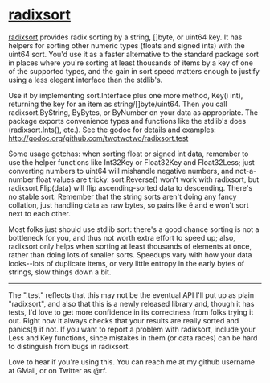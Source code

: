 # [radixsort](http://godoc.org/github.com/twotwotwo/radixsort.test)

[radixsort](http://godoc.org/github.com/twotwotwo/radixsort.test) provides radix sorting by a string, []byte, or uint64 key. It has helpers for sorting other numeric types (floats and signed ints) with the uint64 sort. You'd use it as a faster alternative to the standard package sort in places where you're sorting at least thousands of items by a key of one of the supported types, and the gain in sort speed matters enough to justify using a less elegant interface than the stdlib's.

Use it by implementing sort.Interface plus one more method, Key(i int), returning the key for an item as string/[]byte/uint64. Then you call radixsort.ByString, ByBytes, or ByNumber on your data as appropriate. The package exports convenience types and functions like the stdlib's does (radixsort.Ints(), etc.). See the godoc for details and examples: http://godoc.org/github.com/twotwotwo/radixsort.test

Some usage gotchas: when sorting float or signed int data, remember to use the helper functions like Int32Key or Float32Key and Float32Less; just converting numbers to uint64 will mishandle negative numbers, and not-a-number float values are tricky. sort.Reverse() won't work with radixsort, but radixsort.Flip(data) will flip ascending-sorted data to descending. There's no stable sort. Remember that the string sorts aren't doing any fancy collation, just handling data as raw bytes, so pairs like é and e won't sort next to each other.

Most folks just should use stdlib sort: there's a good chance sorting is not a bottleneck for you, and thus not worth extra effort to speed up; also, radixsort only helps when sorting at least thousands of elements at once, rather than doing lots of smaller sorts. Speedups vary with how your data looks--lots of duplicate items, or very little entropy in the early bytes of strings, slow things down a bit.

-----

The ".test" reflects that this may not be the eventual API I'll put up as plain "radixsort", and also that this is a newly released library and, though it has tests, I'd love to get more confidence in its correctness from folks trying it out. Right now it always checks that your results are really sorted and panics(!) if not. If you want to report a problem with radixsort, include your Less and Key functions, since mistakes in them (or data races) can be hard to distinguish from bugs in radixsort.

Love to hear if you're using this. You can reach me at my github username at GMail, or on Twitter as @rf.
